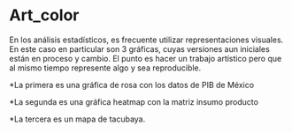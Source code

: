 # Art_color

En los análisis estadísticos, es frecuente utilizar representaciones visuales. En este caso en particular son 3 gráficas, cuyas versiones aun iniciales están en proceso y cambio. El punto es hacer un trabajo artístico pero que al mismo tiempo represente algo y sea reproducible.

*La primera es una gráfica de rosa con los datos de PIB de México

*La segunda es una gráfica heatmap con la matriz insumo producto

*La tercera es un mapa de tacubaya.
